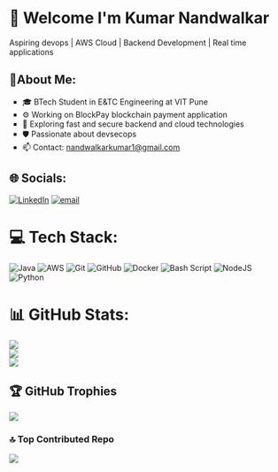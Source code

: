# 💫 Welcome I'm Kumar Nandwalkar
Aspiring devops | AWS Cloud | Backend Development | Real time applications

## 🚀About Me:
<ul style="list-style-type: square;">
  <li> 🎓 BTech Student in E&TC Engineering at VIT Pune </li> <li> ⚙️ Working on BlockPay blockchain payment application </li>  <li> 🧠 Exploring fast and secure backend and cloud technologies </li>  <li> 🛡️ Passionate about devsecops </li> <li> 📫 Contact: <a href="nandwalkarkumar1@gmail.com"> nandwalkarkumar1@gmail.com</a> </li> </ul>


## 🌐 Socials:
[![LinkedIn](https://img.shields.io/badge/LinkedIn-%230077B5.svg?logo=linkedin&logoColor=white)](https://linkedin.com/in/kumar-nandwalkar) [![email](https://img.shields.io/badge/Email-D14836?logo=gmail&logoColor=white)](mailto:nandwalkarkumar1@gmail.com) 

# 💻 Tech Stack:
![Java](https://img.shields.io/badge/java-%23ED8B00.svg?style=for-the-badge&logo=openjdk&logoColor=white) ![AWS](https://img.shields.io/badge/AWS-%23FF9900.svg?style=for-the-badge&logo=amazon-aws&logoColor=white) ![Git](https://img.shields.io/badge/git-%23F05033.svg?style=for-the-badge&logo=git&logoColor=white) ![GitHub](https://img.shields.io/badge/github-%23121011.svg?style=for-the-badge&logo=github&logoColor=white) ![Docker](https://img.shields.io/badge/docker-%230db7ed.svg?style=for-the-badge&logo=docker&logoColor=white) ![Bash Script](https://img.shields.io/badge/bash_script-%23121011.svg?style=for-the-badge&logo=gnu-bash&logoColor=white) ![NodeJS](https://img.shields.io/badge/node.js-6DA55F?style=for-the-badge&logo=node.js&logoColor=white) ![Python](https://img.shields.io/badge/python-3670A0?style=for-the-badge&logo=python&logoColor=ffdd54)
# 📊 GitHub Stats:
![](https://github-readme-stats.vercel.app/api?username=kumarnandwalkar&theme=dark&hide_border=false&include_all_commits=true&count_private=false)<br/>
![](https://nirzak-streak-stats.vercel.app/?user=kumarnandwalkar&theme=dark&hide_border=false)<br/>
![](https://github-readme-stats.vercel.app/api/top-langs/?username=kumarnandwalkar&theme=dark&hide_border=false&include_all_commits=true&count_private=false&layout=compact)

## 🏆 GitHub Trophies
![](https://github-profile-trophy.vercel.app/?username=kumarnandwalkar&theme=onedark&no-frame=false&no-bg=false&margin-w=4)

### 🔝 Top Contributed Repo
![](https://github-contributor-stats.vercel.app/api?username=kumarnandwalkar&limit=5&theme=dark&combine_all_yearly_contributions=true)

<!-- Proudly created with GPRM ( https://gprm.itsvg.in ) -->
